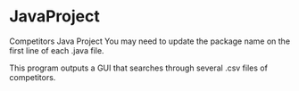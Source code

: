 # JavaProject
Competitors Java Project
You may need to update the package name on the first line of each .java file.

This program outputs a GUI that searches through several .csv files of competitors. 
